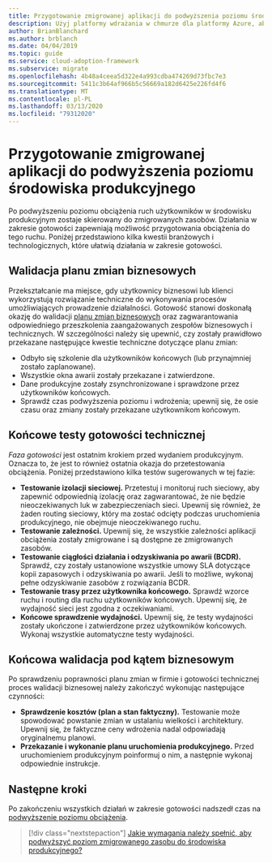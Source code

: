 ```yaml
---
title: Przygotowanie zmigrowanej aplikacji do podwyższenia poziomu środowiska produkcyjnego
description: Użyj platformy wdrażania w chmurze dla platformy Azure, aby poznać sprawdzanie poprawności, która dotyczy przygotowania zmigrowanej aplikacji do podwyższania poziomu produkcji.
author: BrianBlanchard
ms.author: brblanch
ms.date: 04/04/2019
ms.topic: guide
ms.service: cloud-adoption-framework
ms.subservice: migrate
ms.openlocfilehash: 4b48a4ceea5d322e4a993cdba474269d73fbc7e3
ms.sourcegitcommit: 5411c3b64af966b5c56669a182d6425e226fd4f6
ms.translationtype: MT
ms.contentlocale: pl-PL
ms.lasthandoff: 03/13/2020
ms.locfileid: "79312020"
---
```

# <a name="prepare-a-migrated-application-for-production-promotion"></a>Przygotowanie zmigrowanej aplikacji do podwyższenia poziomu środowiska produkcyjnego

Po podwyższeniu poziomu obciążenia ruch użytkowników w środowisku produkcyjnym zostaje skierowany do zmigrowanych zasobów. Działania w zakresie gotowości zapewniają możliwość przygotowania obciążenia do tego ruchu. Poniżej przedstawiono kilka kwestii branżowych i technologicznych, które ułatwią działania w zakresie gotowości.

## <a name="validate-the-business-change-plan"></a>Walidacja planu zmian biznesowych

Przekształcanie ma miejsce, gdy użytkownicy biznesowi lub klienci wykorzystują rozwiązanie techniczne do wykonywania procesów umożliwiających prowadzenie działalności. Gotowość stanowi doskonałą okazję do walidacji [planu zmian biznesowych](./business-change-plan.md) oraz zagwarantowania odpowiedniego przeszkolenia zaangażowanych zespołów biznesowych i technicznych. W szczególności należy się upewnić, czy zostały prawidłowo przekazane następujące kwestie techniczne dotyczące planu zmian:

- Odbyło się szkolenie dla użytkowników końcowych (lub przynajmniej zostało zaplanowane).
- Wszystkie okna awarii zostały przekazane i zatwierdzone.
- Dane produkcyjne zostały zsynchronizowane i sprawdzone przez użytkowników końcowych.
- Sprawdź czas podwyższenia poziomu i wdrożenia; upewnij się, że osie czasu oraz zmiany zostały przekazane użytkownikom końcowym.

## <a name="final-technical-readiness-tests"></a>Końcowe testy gotowości technicznej

*Faza gotowości* jest ostatnim krokiem przed wydaniem produkcyjnym. Oznacza to, że jest to również ostatnia okazja do przetestowania obciążenia. Poniżej przedstawiono kilka testów sugerowanych w tej fazie:

- **Testowanie izolacji sieciowej.** Przetestuj i monitoruj ruch sieciowy, aby zapewnić odpowiednią izolację oraz zagwarantować, że nie będzie nieoczekiwanych luk w zabezpieczeniach sieci. Upewnij się również, że żaden routing sieciowy, który ma zostać odcięty podczas uruchomienia produkcyjnego, nie obejmuje nieoczekiwanego ruchu.
- **Testowanie zależności.** Upewnij się, że wszystkie zależności aplikacji obciążenia zostały zmigrowane i są dostępne ze zmigrowanych zasobów.
- **Testowanie ciągłości działania i odzyskiwania po awarii (BCDR).** Sprawdź, czy zostały ustanowione wszystkie umowy SLA dotyczące kopii zapasowych i odzyskiwania po awarii. Jeśli to możliwe, wykonaj pełne odzyskiwanie zasobów z rozwiązania BCDR.
- **Testowanie trasy przez użytkownika końcowego.** Sprawdź wzorce ruchu i routing dla ruchu użytkowników końcowych. Upewnij się, że wydajność sieci jest zgodna z oczekiwaniami.
- **Końcowe sprawdzenie wydajności.** Upewnij się, że testy wydajności zostały ukończone i zatwierdzone przez użytkowników końcowych. Wykonaj wszystkie automatyczne testy wydajności.

## <a name="final-business-validation"></a>Końcowa walidacja pod kątem biznesowym

Po sprawdzeniu poprawności planu zmian w firmie i gotowości technicznej proces walidacji biznesowej należy zakończyć wykonując następujące czynności:

- **Sprawdzenie kosztów (plan a stan faktyczny).** Testowanie może spowodować powstanie zmian w ustalaniu wielkości i architektury. Upewnij się, że faktyczne ceny wdrożenia nadal odpowiadają oryginalnemu planowi.
- **Przekazanie i wykonanie planu uruchomienia produkcyjnego.** Przed uruchomieniem produkcyjnym poinformuj o nim, a następnie wykonaj odpowiednie instrukcje.

## <a name="next-steps"></a>Następne kroki

Po zakończeniu wszystkich działań w zakresie gotowości nadszedł czas na [podwyższenie poziomu obciążenia](./promote.md).

> [!div class="nextstepaction"]
> [Jakie wymagania należy spełnić, aby podwyższyć poziom zmigrowanego zasobu do środowiska produkcyjnego?](./promote.md)

